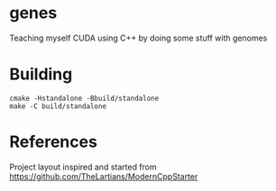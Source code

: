 # genes

Teaching myself CUDA using C++ by doing some stuff with genomes

# Building

```
cmake -Hstandalone -Bbuild/standalone
make -C build/standalone
```

# References

Project layout inspired and started from
https://github.com/TheLartians/ModernCppStarter
